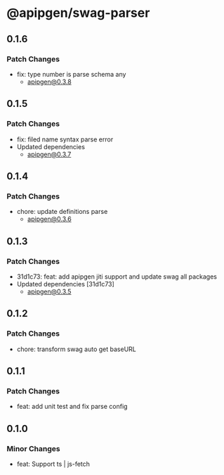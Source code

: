# @apipgen/swag-parser

## 0.1.6

### Patch Changes

- fix: type number is parse schema any
  - apipgen@0.3.8

## 0.1.5

### Patch Changes

- fix: filed name syntax parse error
- Updated dependencies
  - apipgen@0.3.7

## 0.1.4

### Patch Changes

- chore: update definitions parse
  - apipgen@0.3.6

## 0.1.3

### Patch Changes

- 31d1c73: feat: add apipgen jiti support and update swag all packages
- Updated dependencies [31d1c73]
  - apipgen@0.3.5

## 0.1.2

### Patch Changes

- chore: transform swag auto get baseURL

## 0.1.1

### Patch Changes

- feat: add unit test and fix parse config

## 0.1.0

### Minor Changes

- feat: Support ts | js-fetch
